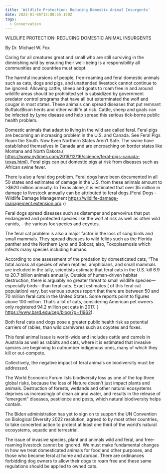 ```yaml
---
title: 'Wildlife Protection: Reducing Domestic Animal Insurgents'
date: 2023-01-06T15:00:55.150Z
tags:
  - Conservation
---
```

WILDLIFE PROTECTION: REDUCING DOMESTIC ANIMAL INSURGENTS

By Dr. Michael W. Fox 

Caring for all creatures great and small who are still surviving in the diminishing wild by ensuring their well-being is a responsibility all communities and countries must adopt.

 The harmful incursions of people, free-roaming and feral domestic animals such as cats, dogs and pigs, and unattended livestock cannot continue to be ignored. Allowing cattle, sheep and goats to roam free in and around wildlife areas should be prohibited yet is subsidized by government predator control programs that have all but exterminated the wolf and cougar in most states. These animals can spread diseases that put remnant Buffalo/Bison herds and other wildlife at risk. Cattle, sheep and goats can be infected by Lyme disease and help spread this serious tick-borne public health problem.


Domestic animals that adapt to living in the wild are called feral.  Feral pigs are becoming an increasing problem in the U.S. and Canada. See Feral Pigs Roam the South. Now Even Northern States Aren’t Safe. The swine have established themselves in Canada and are encroaching on border states like Montana and North Dakota.( https://www.nytimes.com/2019/12/16/science/feral-pigs-canada-texas.html). Feral pigs can put domestic pigs at risk from diseases such as African swine fever.


There is also a feral dog problem. Feral dogs have been documented in all 50 states and estimates of damage in the U.S. from these animals amount to >$620 million annually. In Texas alone, it is estimated that over $5 million in damage to livestock annually can be attributed to feral dogs.(Feral Dogs - Wildlife Damage Management https://wildlife-damage-management.extension.org ›) 


Feral dogs spread diseases such as distemper and parvovirus that put endangered and protected species like the wolf at risk as well as other wild canids, - the various fox species and coyotes. 


The feral cat problem is also a major factor in the loss of song birds and small mammals. They spread diseases to wild felids such as the Florida panther and the Northern Lynx and Bobcat; also, Toxoplasmosis which infects many species including humans.

 According to one assessment of the predation by domesticated cats,  “The total across all species of when reptiles, amphibians, and small mammals are included in the tally, scientists estimate that feral cats in the U.S. kill 6.9 to 20.7 billion animals annually. Outside of human-driven habitat destruction, there is arguably no greater threat to small wildlife species—especially birds—than feral cats. Exact estimates ( of this feral cat population) vary, but various sources report that there are between 50 and 70 million feral cats in the United States. Some reports point to figures above 100 million. That’s a lot of cats, considering American pet owners only registered 94.2 million pet cats in 2017. ( https://www.bard.edu/cep/blog/?p=11962). 


Both feral cats and dogs pose a greater public health risk as potential carriers of rabies, than wild carnivores such as coyotes and foxes.


This feral animal issue is world-wide and includes cattle and camels in Australia as well as rabbits and cats, where it is estimated that invasive species are beginning to outnumber indigenous ones, many of which they kill or out-compete. 

Collectively, the negative impact of feral animals on biodiversity must be addressed. 

The World Economic Forum lists biodiversity loss as one of the top three global risks, because the loss of Nature doesn't just impact plants and animals. Destruction of forests, wetlands and other natural ecosystems deprives us increasingly of  clean air and water, and results in the release of “emergent” diseases, pestilence and pests, which natural biodiversity helps contain.

 The Biden administration has yet to sign on to support the UN Convention on Biological Diversity 2022 resolution, agreed to by most other countries, to take concerted action to protect at least one third of the world’s natural ecosystems, aquatic and terrestrial. 


The issue of invasive species, plant and animals wild and feral, and free-roaming livestock cannot be ignored. We must make fundamental changes in how we treat domesticated animals for food and other purposes, and those who become feral at home and abroad. There are ordinances forbidding dog owners to allow their dogs to roam free and these same regulations should be applied to owned cats. 
